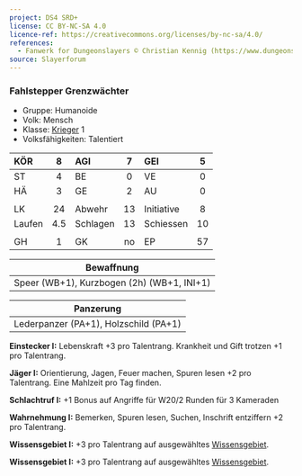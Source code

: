 ```yaml
---
project: DS4 SRD+
license: CC BY-NC-SA 4.0
licence-ref: https://creativecommons.org/licenses/by-nc-sa/4.0/
references: 
  - Fanwerk for Dungeonslayers © Christian Kennig (https://www.dungeonslayers.net/)
source: Slayerforum
---
```


### Fahlstepper Grenzwächter

- Gruppe: Humanoide
- Volk: Mensch
- Klasse: [Krieger](../../grw/charaktere-klasse-krieger.md) 1
- Volksfähigkeiten: Talentiert

| KÖR    |  8  | AGI      |  7  | GEI        |  5  |
| :----- | :-: | :------- | :-: | :--------- | :-: |
| ST     |  4  | BE       |  0  | VE         |  0  |
| HÄ     |  3  | GE       |  2  | AU         |  0  |
|        |     |          |     |            |     |
| LK     | 24  | Abwehr   | 13  | Initiative |  8  |
| Laufen | 4.5 | Schlagen | 13  | Schiessen  | 10  |
|        |     |          |     |            |     |
| GH     |  1  | GK       | no  | EP         | 57  |

|                 Bewaffnung                 |
| :----------------------------------------: |
| Speer (WB+1), Kurzbogen (2h) (WB+1, INI+1) |

|               Panzerung               |
| :-----------------------------------: |
| Lederpanzer (PA+1), Holzschild (PA+1) |

**Einstecker I:** Lebenskraft +3 pro Talentrang. Krankheit und Gift trotzen +1 pro Talentrang.

**Jäger I:** Orientierung, Jagen, Feuer machen, Spuren lesen +2 pro Talentrang. Eine Mahlzeit pro Tag finden.

**Schlachtruf I:** +1 Bonus auf Angriffe für W20/2 Runden für 3 Kameraden

**Wahrnehmung I:** Bemerken, Spuren lesen, Suchen, Inschrift entziffern +2 pro Talentrang.

**Wissensgebiet I:** +3 pro Talentrang auf ausgewähltes [Wissensgebiet](../../grw/talente/wissensgebiet.md).

**Wissensgebiet I:** +3 pro Talentrang auf ausgewähltes [Wissensgebiet](../../grw/talente/wissensgebiet.md).

